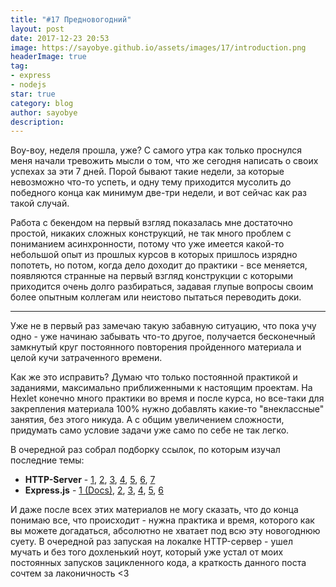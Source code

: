 ```yaml
---
title: "#17 Предновогодний"
layout: post
date: 2017-12-23 20:53
image: https://sayobye.github.io/assets/images/17/introduction.png
headerImage: true
tag:
- express
- nodejs
star: true
category: blog
author: sayobye
description:
---
```


Воу-воу, неделя прошла, уже? С самого утра как только проснулся меня начали тревожить мысли о том, что же сегодня написать о своих успехах за эти 7 дней. Порой бывают такие недели, за которые невозможно что-то успеть, и одну тему приходится мусолить до победного конца как минимум две-три недели, и вот сейчас как раз такой случай. 

Работа с бекендом на первый взгляд показалась мне достаточно простой, никаких сложных конструкций, не так много проблем с пониманием асинхронности, потому что уже имеется какой-то небольшой опыт из прошлых курсов в которых пришлось изрядно попотеть, но потом, когда дело доходит до практики - все меняется, появляются странные на первый взгляд конструкции с которыми приходится очень долго разбираться, задавая глупые вопросы своим более опытным коллегам или неистово пытаться переводить доки.
* * *

Уже не в первый раз замечаю такую забавную ситуацию, что пока учу одно - уже начинаю забывать что-то другое, получается бесконечный замкнутый круг постоянного повторения пройденного материала и целой кучи затраченного времени. 

Как же это исправить? Думаю что только постоянной практикой и заданиями, максимально приближенными к настоящим проектам. На Hexlet конечно много практики во время и после курса, но все-таки для закрепления материала 100% нужно добавлять какие-то "внеклассные" занятия, без этого никуда. А с общим увеличением сложности, придумать само условие задачи уже само по себе не так легко.

В очередной раз собрал подборку ссылок, по которым изучал последние темы:
* **HTTP-Server** - [1](https://www.youtube.com/watch?v=F50MJXa5Y9k), [2](https://www.youtube.com/watch?v=QuUYhDq2b7U), [3](https://www.youtube.com/watch?v=0BOcZf0WPiI), [4](https://www.youtube.com/watch?v=_EhqwOY4Ei0), [5](https://www.youtube.com/watch?v=u8Ziu8ln1jQ), [6](https://www.youtube.com/watch?v=w-7RQ46RgxU&list=PL4cUxeGkcC9gcy9lrvMJ75z9maRw4byYp), [7](https://learn.javascript.ru/ajax-nodejs)
* **Express.js** - [1 (Docs)](http://expressjs.com/ru/), [2](https://developer.mozilla.org/ru/docs/Learn/Server-side/Express_Nodejs), [3](https://habrahabr.ru/company/piter/blog/265649/), [4](http://jsman.ru/express/), [5](https://www.youtube.com/watch?v=aOS7cFmYkko), [6](https://www.youtube.com/watch?v=4P1-JwZF0Vo) 

И даже после всех этих материалов не могу сказать, что до конца понимаю все, что происходит - нужна практика и время, которого как вы можете догадаться, абсолютно не хватает под всю эту новогоднюю суету.
В очередной раз запуская на локалке HTTP-сервер - ушел мучать и без того дохленький ноут, который уже устал от моих постоянных запусков зацикленного кода, а краткость данного поста сочтем за лаконичность <3  














